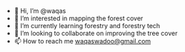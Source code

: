 - 👋 Hi, I’m @waqas    
- 👀 I’m interested in mapping the forest cover 
- 🌱 I’m currently learning forestry and forestry tech 
- 💞️ I’m looking to collaborate on improving the tree cover 
- 📫 How to reach me waqaswadoo@gmail.com

<!---
waqaswadoo/waqaswadoo is a ✨ special ✨ repository because its `README.md` (this file) appears on your GitHub profile.
You can click the Preview link to take a look at your changes.
--->
